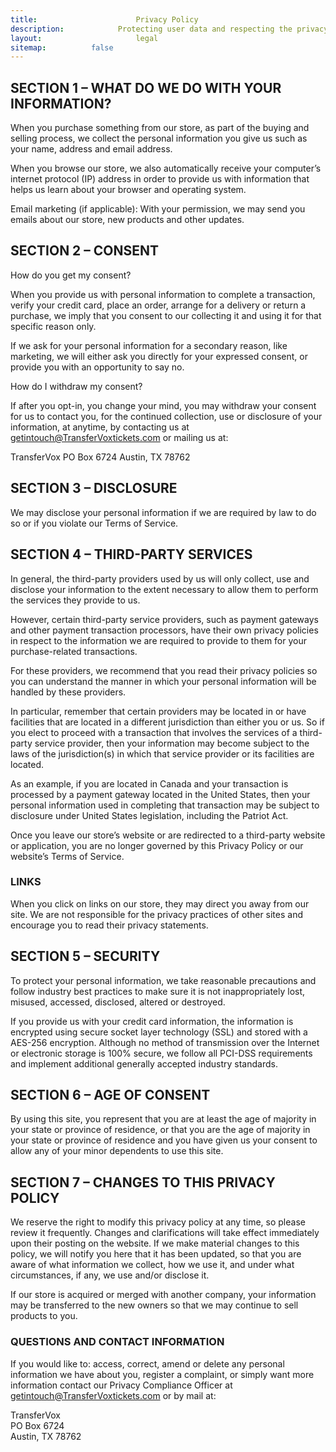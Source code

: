 ```yaml
---
title:						Privacy Policy
description:			Protecting user data and respecting the privacy of those who choose to visit this page is critical. Understand your rights as a visitor to TransferVoxtickets.com by reading this page.
layout:						legal
sitemap:          false
---
```


## SECTION 1 – WHAT DO WE DO WITH YOUR INFORMATION?

When you purchase something from our store, as part of the buying and selling process, we collect the personal information you give us such as your name, address and email address.

When you browse our store, we also automatically receive your computer’s internet protocol (IP) address in order to provide us with information that helps us learn about your browser and operating system.

Email marketing (if applicable): With your permission, we may send you emails about our store, new products and other updates.

## SECTION 2 – CONSENT

How do you get my consent?

When you provide us with personal information to complete a transaction, verify your credit card, place an order, arrange for a delivery or return a purchase, we imply that you consent to our collecting it and using it for that specific reason only.

If we ask for your personal information for a secondary reason, like marketing, we will either ask you directly for your expressed consent, or provide you with an opportunity to say no.  

How do I withdraw my consent?

If after you opt-in, you change your mind, you may withdraw your consent for us to contact you, for the continued collection, use or disclosure of your information, at anytime, by contacting us at getintouch@TransferVoxtickets.com or mailing us at: 

TransferVox
PO Box 6724
Austin, TX 78762

## SECTION 3 – DISCLOSURE

We may disclose your personal information if we are required by law to do so or if you violate our Terms of Service.

## SECTION 4 – THIRD-PARTY SERVICES

In general, the third-party providers used by us will only collect, use and disclose your information to the extent necessary to allow them to perform the services they provide to us.

However, certain third-party service providers, such as payment gateways and other payment transaction processors, have their own privacy policies in respect to the information we are required to provide to them for your purchase-related transactions.

For these providers, we recommend that you read their privacy policies so you can understand the manner in which your personal information will be handled by these providers.

In particular, remember that certain providers may be located in or have facilities that are located in a different jurisdiction than either you or us. So if you elect to proceed with a transaction that involves the services of a third-party service provider, then your information may become subject to the laws of the jurisdiction(s) in which that service provider or its facilities are located.

As an example, if you are located in Canada and your transaction is processed by a payment gateway located in the United States, then your personal information used in completing that transaction may be subject to disclosure under United States legislation, including the Patriot Act.

Once you leave our store’s website or are redirected to a third-party website or application, you are no longer governed by this Privacy Policy or our website’s Terms of Service.

### LINKS

When you click on links on our store, they may direct you away from our site. We are not responsible for the privacy practices of other sites and encourage you to read their privacy statements.

## SECTION 5 – SECURITY

To protect your personal information, we take reasonable precautions and follow industry best practices to make sure it is not inappropriately lost, misused, accessed, disclosed, altered or destroyed.

If you provide us with your credit card information, the information is encrypted using secure socket layer technology (SSL) and stored with a AES-256 encryption. Although no method of transmission over the Internet or electronic storage is 100% secure, we follow all PCI-DSS requirements and implement additional generally accepted industry standards.

## SECTION 6 – AGE OF CONSENT

By using this site, you represent that you are at least the age of majority in your state or province of residence, or that you are the age of majority in your state or province of residence and you have given us your consent to allow any of your minor dependents to use this site.

## SECTION 7 – CHANGES TO THIS PRIVACY POLICY

We reserve the right to modify this privacy policy at any time, so please review it frequently. Changes and clarifications will take effect immediately upon their posting on the website. If we make material changes to this policy, we will notify you here that it has been updated, so that you are aware of what information we collect, how we use it, and under what circumstances, if any, we use and/or disclose it.

If our store is acquired or merged with another company, your information may be transferred to the new owners so that we may continue to sell products to you.

### QUESTIONS AND CONTACT INFORMATION

If you would like to: access, correct, amend or delete any personal information we have about you, register a complaint, or simply want more information contact our Privacy Compliance Officer at getintouch@TransferVoxtickets.com or by mail at:

TransferVox  
PO Box 6724  
Austin, TX 78762  